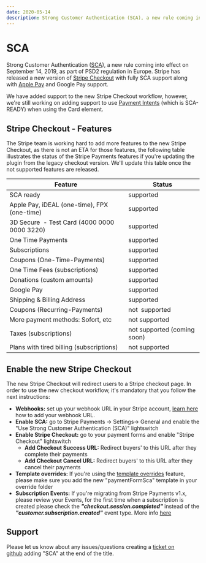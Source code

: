 ```yaml
---
date: 2020-05-14
description: Strong Customer Authentication (SCA), a new rule coming into effect on September 14, 2019, as part of PSD2 regulation in Europe. Stripe has released a new version of Stripe Checkout with fully SCA support along with Apple Pay and Google Pay support.
---
```


# SCA

Strong Customer Authentication ([SCA](https://stripe.com/docs/strong-customer-authentication)), a new rule coming into effect on September 14, 2019, as part of PSD2 regulation in Europe. Stripe has released a new version of [Stripe Checkout](https://stripe.com/en-at/payments/checkout) with fully SCA support along with [Apple Pay](https://stripe.com/en-at/apple-pay) and Google Pay support.

We have added support to the new Stripe Checkout workflow, however, we're still working on adding support to use [Payment Intents](https://stripe.com/docs/payments/payment-intents) (which is SCA-READY) when using the Card element.

## Stripe Checkout - Features

The Stripe team is working hard to add more features to the new Stripe Checkout, as there is not an ETA for those features, the following table illustrates the status of the Stripe Payments features if you're updating the plugin from the legacy checkout version. We'll update this table once the not supported features are released.

|Feature|Status|
|--- |--- |
|SCA ready|supported|
|Apple Pay, iDEAL (one-time), FPX (one-time)|supported|
|3D Secure  - Test Card (4000 0000 0000 3220)|supported|
|One Time Payments|supported|
|Subscriptions|supported|
|Coupons (One-Time-Payments)|supported|
|One Time Fees (subscriptions)|supported|
|Donations (custom amounts)|supported|
|Google Pay|supported|
|Shipping & Billing Address|supported|
|Coupons (Recurring-Payments)|not  supported|
|More payment methods: Sofort, etc|not supported|
|Taxes (subscriptions)|not supported (coming soon)|
|Plans with tired billing (subscriptions)|not supported|

## Enable the new Stripe Checkout

The new Stripe Checkout will redirect users to a Stripe checkout page. In order to use the new checkout workflow, it's mandatory that you follow the next instructions:

*   **Webhooks:** set up your webhook URL in your Stripe account, [learn here](https://enupal.com/craft-plugins/stripe-payments/docs/stripe-payment-forms/webhook#entry:6222:url) how to add your webhook URL.
*   **Enable SCA:** go to Stripe Payments → Settings→ General and enable the "Use Strong Customer Authentication (SCA)" lightswitch
*   **Enable Stripe Checkout:** go to your payment forms and enable "Stripe Checkout" lightswitch
    *   **Add Checkout Success URL:** Redirect buyers' to this URL after they complete their payments
    *   **Add Checkout Cancel URL:** Redirect buyers' to this URL after they cancel their payments
*   **Template overrides:** If you're using the [template overrides](https://enupal.com/craft-plugins/stripe-payments/docs/plugin-development/template-overrides#entry:6239:url) feature, please make sure you add the new "paymentFormSca" template in your override folder
*   **Subscription Events:** If you're migrating from Stripe Payments v1.x, please review your Events, for the first time when a subscription is created please check the _**"checkout.session.completed"**_ instead of the **_"customer.subscription.created"_** event type. More info [here](https://enupal.com/craft-plugins/stripe-payments/docs/plugin-development/events#afterprocesswebhook)

## Support

Please let us know about any issues/questions creating a [ticket on github](https://github.com/enupal/stripe/issues/new) adding "SCA" at the end of the title.